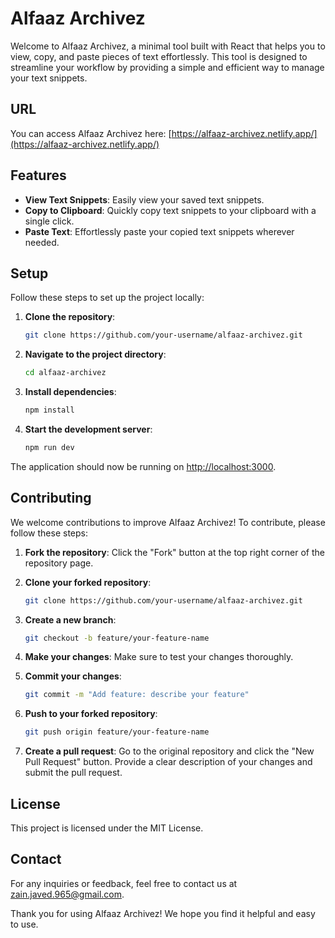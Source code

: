 # Alfaaz Archivez

Welcome to Alfaaz Archivez, a minimal tool built with React that helps you to view, copy, and paste pieces of text effortlessly. This tool is designed to streamline your workflow by providing a simple and efficient way to manage your text snippets.

## URL
You can access Alfaaz Archivez here: [https://alfaaz-archivez.netlify.app/](https://alfaaz-archivez.netlify.app/)

## Features
- **View Text Snippets**: Easily view your saved text snippets.
- **Copy to Clipboard**: Quickly copy text snippets to your clipboard with a single click.
- **Paste Text**: Effortlessly paste your copied text snippets wherever needed.

## Setup

Follow these steps to set up the project locally:

1. **Clone the repository**:
    ```bash
    git clone https://github.com/your-username/alfaaz-archivez.git
    ```

2. **Navigate to the project directory**:
    ```bash
    cd alfaaz-archivez
    ```

3. **Install dependencies**:
    ```bash
    npm install
    ```

4. **Start the development server**:
    ```bash
    npm run dev
    ```

The application should now be running on [http://localhost:3000](http://localhost:3000).

## Contributing

We welcome contributions to improve Alfaaz Archivez! To contribute, please follow these steps:

1. **Fork the repository**:
    Click the "Fork" button at the top right corner of the repository page.

2. **Clone your forked repository**:
    ```bash
    git clone https://github.com/your-username/alfaaz-archivez.git
    ```

3. **Create a new branch**:
    ```bash
    git checkout -b feature/your-feature-name
    ```

4. **Make your changes**:
    Make sure to test your changes thoroughly.

5. **Commit your changes**:
    ```bash
    git commit -m "Add feature: describe your feature"
    ```

6. **Push to your forked repository**:
    ```bash
    git push origin feature/your-feature-name
    ```

7. **Create a pull request**:
    Go to the original repository and click the "New Pull Request" button. Provide a clear description of your changes and submit the pull request.

## License

This project is licensed under the MIT License.

## Contact

For any inquiries or feedback, feel free to contact us at [zain.javed.965@gmail.com](mailto:zain.javed.965@gmail.com).

Thank you for using Alfaaz Archivez! We hope you find it helpful and easy to use.

